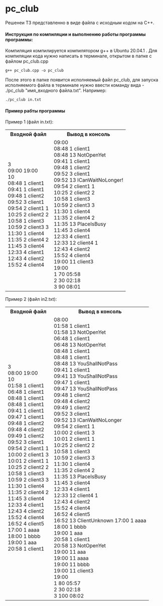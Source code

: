 # pc_club

Решенеи ТЗ представленно в виде файла с исходным кодом на С++. 

#### Инструкция по компиляции и выполнению работы программы программы:
Компиляция компилируется компилятором g++ в Ubuntu 20.04.1 .  Для компиляции кода нужно написать в терминале, открытом в папке с файлом pc_club.cpp 
``` 
g++ pc_club.cpp -o pc_club
```
После этого в папке появится исполняемый файл pc_club, для запуска исполняемого файла в терминале нужно ввести команду вида - ./pc_club "имя_входного файла.txt". Например:
```
./pc_club in.txt
```
#### Пример рабты программы
Пример 1 (файл in.txt):
<table>
    <tr>
        <th>Входной файл</th>
        <th>Вывод в консоль</th>
    </tr>
    <tr>
        <td><p> 3<br>
                09:00 19:00<br>
                10<br>
                08:48 1 client1<br>
                09:41 1 client1<br>
                09:48 1 client2<br>
                09:52 3 client1<br>
                09:54 2 client1 1<br>
                10:25 2 client2 2<br>
                10:58 1 client3<br>
                10:59 2 client3 3<br>
                11:30 1 client4<br>
                11:35 2 client4 2<br>
                11:45 3 client4<br>
                12:33 4 client1<br>
                12:43 4 client2<br>
                15:52 4 client4<br>
        </p></td>
        <td>
                09:00<br>
                08:48 1 client1<br>
                08:48 13 NotOpenYet<br>
                09:41 1 client1<br>
                09:48 1 client2<br>
                09:52 3 client1<br>
                09:52 13 ICanWaitNoLonger!<br>
                09:54 2 client1 1<br>
                10:25 2 client2 2<br>
                10:58 1 client3 <br>
                10:59 2 client3 3<br>
                11:30 1 client4<br>
                11:35 2 client4 2<br>
                11:35 13 PlaceIsBusy<br>
                11:45 3 client4<br>
                12:33 4 client1<br>
                12:33 12 client4 1<br>
                12:43 4 client2<br>
                15:52 4 client4<br>
                19:00 11 client3<br>
                19:00<br>
                1 70 05:58<br> 
                2 30 02:18<br>
                3 90 08:01 </td>
    </tr>
</table>
Пример 2 (файл in2.txt):
<table>
    <tr>
        <th>Входной файл</th>
        <th>Вывод в консоль</th>
    </tr>
    <tr>
        <td><p> 3<br>
                08:00 19:00<br>
                10<br>
                01:58 1 client1<br>
                06:48 1 client1<br>
                08:48 1 client1<br>
                08:48 1 client1<br>
                09:41 1 client1<br>
                09:47 1 client1<br>
                09:48 1 client2<br>
                09:48 4 client2<br>
                09:49 1 client2<br>
                09:52 3 client1<br>
                09:54 2 client1 1<br>
                10:00 2 client1 3<br>
                10:01 2 client1 1<br>
                10:25 2 client2 2<br>
                10:58 1 client3<br>
                10:59 2 client3 3<br>
                11:30 1 client4<br>
                11:35 2 client4 2<br>
                11:45 3 client4<br>
                12:33 4 client1<br>
                12:43 4 client2<br>
                15:52 4 client4<br>
                16:52 4 client5<br>
                17:00 1 aaaa<br>
                18:00 1 bbbb<br>
                19:00 1 aaa<br>
                20:58 1 client1<br>
        </p></td>
        <td>
                08:00<br>
                01:58 1 client1<br>
                01:58 13 NotOpenYet<br>
                06:48 1 client1<br>
                06:48 13 NotOpenYet<br>
                08:48 1 client1<br>
                08:48 1 client1<br>
                08:48 13 YouShallNotPass<br>
                09:41 1 client1<br>
                09:41 13 YouShallNotPass<br>
                09:47 1 client1<br>
                09:47 13 YouShallNotPass<br>
                09:48 1 client2<br>
                09:48 4 client2<br>
                09:49 1 client2<br>
                09:52 3 client1<br>
                09:52 13 ICanWaitNoLonger<br>
                09:54 2 client1 1<br>
                10:00 2 client1 3<br>
                10:01 2 client1 1<br>
                10:25 2 client2 2<br>
                10:58 1 client3<br>
                10:59 2 client3 3<br>
                11:30 1 client4<br>
                11:35 2 client4 2<br>
                11:35 13 PlaceIsBusy<br>
                11:45 3 client4<br>
                12:33 4 client1<br>
                12:33 12 client4 1<br>
                12:43 4 client2<br>
                15:52 4 client4<br>
                16:52 4 client5<br>
                16:52 13 ClientUnknown
                17:00 1 aaaa<br>
                18:00 1 bbbb<br>
                19:00 1 aaa<br>
                20:58 1 client1<br>
                20:58 13 NotOpenYet<br>
                19:00 11 aaa<br>
                19:00 11 aaaa<br>
                19:00 11 bbbb<br>
                19:00 11 client3<br>
                19:00<br>
                1 80 05:57<br>
                2 30 02:18<br>
                3 100 08:02</td>
    </tr>
</table>
